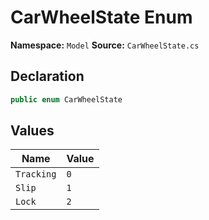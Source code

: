 # CarWheelState Enum

**Namespace:** `Model`
**Source:** `CarWheelState.cs`

## Declaration

```csharp
public enum CarWheelState
```

## Values

| Name | Value |
|------|-------|
| `Tracking` | `0` |
| `Slip` | `1` |
| `Lock` | `2` |

